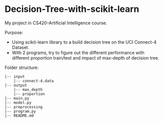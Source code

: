 # Decision-Tree-with-scikit-learn
My project in CS420-Artificial Intelligence course.

Purpose:
- Using scikit-learn library to a build decision tree on the UCI Connect-4 Dataset.
- With 2 programs, try to figure out the different performance with different proportion train/test and impact of max-depth of decision tree.

Folder structure:

    |-- input
        |-- connect-4.data
    |-- output
        |-- max_depth
        |-- proportion
    |-- main.py
    |-- model.py
    |-- preprocessing
    |-- program.py
    |-- README.md